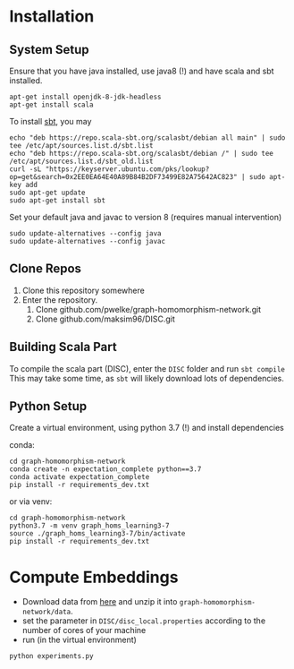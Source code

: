 # Installation

## System Setup
Ensure that you have java installed, use java8 (!) and have scala and sbt installed.

```
apt-get install openjdk-8-jdk-headless
apt-get install scala
```

To install [sbt](https://repo.scala-sbt.org/), you may 
```
echo "deb https://repo.scala-sbt.org/scalasbt/debian all main" | sudo tee /etc/apt/sources.list.d/sbt.list
echo "deb https://repo.scala-sbt.org/scalasbt/debian /" | sudo tee /etc/apt/sources.list.d/sbt_old.list
curl -sL "https://keyserver.ubuntu.com/pks/lookup?op=get&search=0x2EE0EA64E40A89B84B2DF73499E82A75642AC823" | sudo apt-key add
sudo apt-get update
sudo apt-get install sbt 
```

Set your default java and javac to version 8 (requires manual intervention)
```
sudo update-alternatives --config java
sudo update-alternatives --config javac
```

## Clone Repos

1) Clone this repository somewhere
2) Enter the repository.
    1) Clone github.com/pwelke/graph-homomorphism-network.git
    2) Clone github.com/maksim96/DISC.git


## Building Scala Part

To compile the scala part (DISC), enter the `DISC` folder and run
```sbt compile```
This may take some time, as `sbt` will likely download lots of dependencies.


## Python Setup

Create a virtual environment, using python 3.7 (!) and install dependencies

conda:
```
cd graph-homomorphism-network
conda create -n expectation_complete python==3.7
conda activate expectation_complete
pip install -r requirements_dev.txt
```

or via venv:
```
cd graph-homomorphism-network
python3.7 -m venv graph_homs_learning3-7
source ./graph_homs_learning3-7/bin/activate
pip install -r requirements_dev.txt
```



# Compute Embeddings

- Download data from [here](https://drive.google.com/file/d/15w7UyqG_MjCqdRL2fA87m7-vanjddKNh/view?usp=sharing) and unzip it into `graph-homomorphism-network/data`.
- set the parameter in `DISC/disc_local.properties` according to the number of cores of your machine
- run (in the virtual environment)
```
python experiments.py
```






